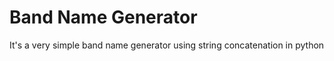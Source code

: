 # Band Name Generator
 It's a very simple band name generator using string concatenation in python
 

